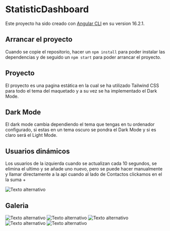 # StatisticDashboard

Este proyecto ha sido creado con [Angular CLI](https://github.com/angular/angular-cli) en su version 16.2.1.

## Arrancar el proyecto

Cuando se copie el repositorio, hacer un `npm install` para poder instalar las dependencias y de seguido un `npm start` para poder arrancar el proyecto.

## Proyecto

El proyecto es una pagina estática en la cual se ha utilizado Tailwind CSS para todo el tema del maquetado y a su vez se ha implementado el Dark Mode.

## Dark Mode

El dark mode cambia dependiendo el tema que tengas en tu ordenador configurado, si estas en un tema oscuro se pondra el Dark Mode y si es claro será el Light Mode.

## Usuarios dinámicos

Los usuarios de la izquierda cuando se actualizan cada 10 segundos, se elimina el ultimo y se añade uno nuevo, pero se puede hacer manualmente y llamar directamente a la api cuando al lado de Contactos clickamos en el la suma +

![Texto alternativo](src/assets/img/src/assets/img/1.png)

## Galeria

![Texto alternativo](src/assets/img/src/assets/img/2.png)
![Texto alternativo](src/assets/img/src/assets/img/3.png)
![Texto alternativo](src/assets/img/src/assets/img/4.png)
![Texto alternativo](src/assets/img/src/assets/img/5.png)
![Texto alternativo](src/assets/img/src/assets/img/6.png)
